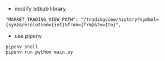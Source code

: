 - modify bitkub library

```
"MARKET_TRADING_VIEW_PATH": "/tradingview/history?symbol={sym}&resolution={int}&from={frm}&to={to}",
```

- use pipenv

```
pipenv shell
pipenv run python main.py
```
